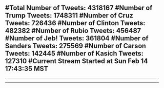 #Total Number of Tweets: 4318167 
#Number of Trump Tweets: 1748311
#Number of Cruz Tweets: 726436
#Number of Clinton Tweets: 482382
#Number of Rubio Tweets: 456487
#Number of Jeb! Tweets: 361804
#Number of Sanders Tweets: 275569
#Number of Carson Tweets: 142445
#Number of Kasich Tweets: 127310
#Current Stream Started at Sun Feb 14 17:43:35 MST
---
---
---
